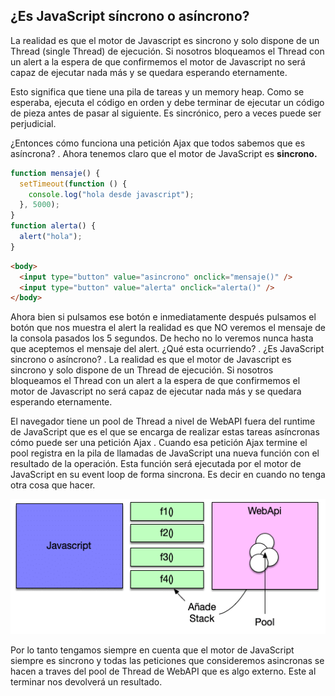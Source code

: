 ## ¿Es JavaScript síncrono o asíncrono?

La realidad es que el motor de Javascript es sincrono y solo dispone de un Thread (single Thread) de ejecución.
Si nosotros bloqueamos el Thread con un alert a la espera de que confirmemos el motor de Javascript no será capaz de ejecutar nada más y se quedara esperando eternamente.

Esto significa que tiene una pila de tareas y un memory heap. Como se esperaba, ejecuta el código en orden y debe terminar de ejecutar un código de pieza antes de pasar al siguiente. Es sincrónico, pero a veces puede ser perjudicial.

¿Entonces cómo funciona una petición Ajax que todos sabemos que es asíncrona? . Ahora tenemos claro que el motor de JavaScript es **sincrono.**

```js
function mensaje() {
  setTimeout(function () {
    console.log("hola desde javascript");
  }, 5000);
}
function alerta() {
  alert("hola");
}
```

```html
<body>
  <input type="button" value="asincrono" onclick="mensaje()" />
  <input type="button" value="alerta" onclick="alerta()" />
</body>
```

Ahora bien si pulsamos ese botón e inmediatamente después pulsamos el botón que nos muestra el alert la realidad es que NO veremos el mensaje de la consola pasados los 5 segundos. De hecho no lo veremos nunca hasta que aceptemos el mensaje del alert. ¿Qué esta ocurriendo? . ¿Es JavaScript sincrono o asíncrono? . La realidad es que el motor de Javascript es sincrono y solo dispone de un Thread de ejecución. Si nosotros bloqueamos el Thread con un alert a la espera de que confirmemos el motor de Javascript no será capaz de ejecutar nada más y se quedara esperando eternamente.

El navegador tiene un pool de Thread a nivel de WebAPI fuera del runtime de JavaScript que es el que se encarga de realizar estas tareas asíncronas cómo puede ser una petición Ajax . Cuando esa petición Ajax termine el pool registra en la pila de llamadas de JavaScript una nueva función con el resultado de la operación. Esta función será ejecutada por el motor de JavaScript en su event loop de forma sincrona. Es decir en cuando no tenga otra cosa que hacer.

![pool-de-thread](img/pool-thread.png)

Por lo tanto tengamos siempre en cuenta que el motor de JavaScript siempre es sincrono y todas las peticiones que consideremos asincronas se hacen a traves del pool de Thread de WebAPI que es algo externo. Este al terminar nos devolverá un resultado.

